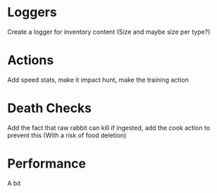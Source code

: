 # Loggers
Create a logger for inventory content (Size and maybe size per type?)

# Actions
Add speed stats, make it impact hunt, make the training action

# Death Checks
Add the fact that raw rabbit can kill if ingested, add the cook action to prevent this (With a risk of food deletion)

# Performance
A bit
